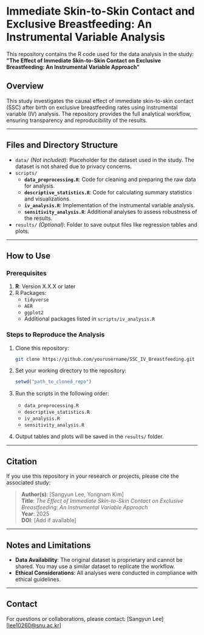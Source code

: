 # Immediate Skin-to-Skin Contact and Exclusive Breastfeeding: An Instrumental Variable Analysis

This repository contains the R code used for the data analysis in the study:
**"The Effect of Immediate Skin-to-Skin Contact on Exclusive Breastfeeding: An Instrumental Variable Approach"**

## Overview
This study investigates the causal effect of immediate skin-to-skin contact (SSC) after birth on exclusive breastfeeding rates using instrumental variable (IV) analysis. The repository provides the full analytical workflow, ensuring transparency and reproducibility of the results.

---

## Files and Directory Structure

- `data/`
  *(Not included)*: Placeholder for the dataset used in the study. The dataset is not shared due to privacy concerns.
- `scripts/`
  - **`data_preprocessing.R`**: Code for cleaning and preparing the raw data for analysis.
  - **`descriptive_statistics.R`**: Code for calculating summary statistics and visualizations.
  - **`iv_analysis.R`**: Implementation of the instrumental variable analysis.
  - **`sensitivity_analysis.R`**: Additional analyses to assess robustness of the results.
- `results/`
  *(Optional)*: Folder to save output files like regression tables and plots.

---

## How to Use

### Prerequisites
1. **R**: Version X.X.X or later
2. R Packages:
   - `tidyverse`
   - `AER`
   - `ggplot2`
   - Additional packages listed in `scripts/iv_analysis.R`

### Steps to Reproduce the Analysis
1. Clone this repository:
   ```bash
   git clone https://github.com/yourusername/SSC_IV_Breastfeeding.git
   ```
2. Set your working directory to the repository:
   ```R
   setwd("path_to_cloned_repo")
   ```
3. Run the scripts in the following order:
   - `data_preprocessing.R`
   - `descriptive_statistics.R`
   - `iv_analysis.R`
   - `sensitivity_analysis.R`

4. Output tables and plots will be saved in the `results/` folder.

---

## Citation
If you use this repository in your research or projects, please cite the associated study:

> **Author(s)**: [Sangyun Lee, Yongnam Kim]  
> **Title**: *The Effect of Immediate Skin-to-Skin Contact on Exclusive Breastfeeding: An Instrumental Variable Approach*  
> **Year**: 2025  
> **DOI**: [Add if available]

---

## Notes and Limitations

- **Data Availability**: The original dataset is proprietary and cannot be shared. You may use a similar dataset to replicate the workflow.
- **Ethical Considerations**: All analyses were conducted in compliance with ethical guidelines.

---

## Contact
For questions or collaborations, please contact:
[Sangyun Lee]  
[lee10260@snu.ac.kr]
